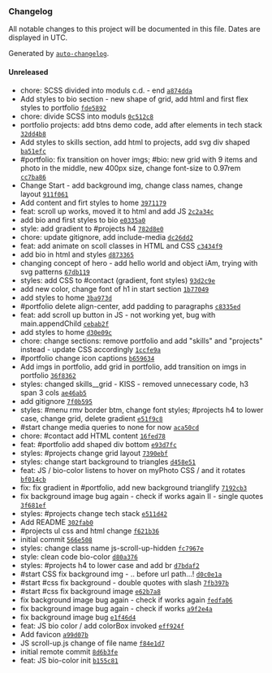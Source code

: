 ### Changelog

All notable changes to this project will be documented in this file. Dates are displayed in UTC.

Generated by [`auto-changelog`](https://github.com/CookPete/auto-changelog).

#### Unreleased

- chore: SCSS divided into moduls c.d. - end [`a874dda`](https://github.com/MokkaKowalewska/portfolio/commit/a874ddae862f9b84dc5ef6606b8a85ccf0733571)
- Add styles to bio section - new shape of grid, add html and first flex styles to portfolio [`fde5892`](https://github.com/MokkaKowalewska/portfolio/commit/fde589216c841bcd5d60971f6f5f379df593a502)
- chore: divide SCSS into moduls [`0c512c8`](https://github.com/MokkaKowalewska/portfolio/commit/0c512c843ac437ff13ef31ac454af918c0ff108b)
- portfolio projects: add btns demo code, add after elements in tech stack [`32dd4b8`](https://github.com/MokkaKowalewska/portfolio/commit/32dd4b89867cbdcf2bf40d863046c01ff283b5fd)
- Add styles to skills section, add html to projects, add svg div shaped [`ba51efc`](https://github.com/MokkaKowalewska/portfolio/commit/ba51efc1c9f4af7efd584be36ff5d51a44b5c6d0)
- #portfolio: fix transition on hover imgs; #bio: new grid with 9 items and photo in the middle, new 400px size, change font-size to 0.97rem [`cc7ba86`](https://github.com/MokkaKowalewska/portfolio/commit/cc7ba86e74cfefdab950d0ad720a6203980abe5e)
- Change Start - add background img, change class names, change layout [`911f061`](https://github.com/MokkaKowalewska/portfolio/commit/911f0617b878ea0ca170139aee7ce49b44b636ab)
- Add content and firt styles to home [`3971179`](https://github.com/MokkaKowalewska/portfolio/commit/39711791b58444990eabaab22359385b10821d0d)
- feat: scroll up works, moved it to html and add JS [`2c2a34c`](https://github.com/MokkaKowalewska/portfolio/commit/2c2a34cd16fb7563ba79a034a5d65318a89c96d8)
- add bio and first styles to bio [`e0335a0`](https://github.com/MokkaKowalewska/portfolio/commit/e0335a057a7410830e1229a85b7a4e3d061f28a8)
- style: add gradient to #projects h4 [`782d8e0`](https://github.com/MokkaKowalewska/portfolio/commit/782d8e05beefa47ac31b99cbb94aceb627379d40)
- chore: update gitignore, add include-media [`dc26dd2`](https://github.com/MokkaKowalewska/portfolio/commit/dc26dd26fcd249c557073574c57f5344d7f0f2c0)
- feat: add animate on scoll classes in HTML and CSS [`c3434f9`](https://github.com/MokkaKowalewska/portfolio/commit/c3434f94aa845e84f592d5914ad32416080191cf)
- add bio in html and styles [`d873365`](https://github.com/MokkaKowalewska/portfolio/commit/d8733654308166170cb04a4fd37c52a523f84a46)
- changing concept of hero - add hello world and object iAm, trying with svg patterns [`67db119`](https://github.com/MokkaKowalewska/portfolio/commit/67db1199a30fb2e81e58e5eff366e370f49686e0)
- styles: add CSS to #contact (gradient, font styles) [`93d2c9e`](https://github.com/MokkaKowalewska/portfolio/commit/93d2c9eced53fbbd574898d700151137b9b175d4)
- add new color, change font of h1 in start section [`1b77049`](https://github.com/MokkaKowalewska/portfolio/commit/1b77049c1b34668c07dc8266297a7c24e5aa51fb)
- add styles to home [`3ba973d`](https://github.com/MokkaKowalewska/portfolio/commit/3ba973dbee065ed05ce66ba9335c4a79ddb106f0)
- #portfolio delete align-center, add padding to paragraphs [`c8335ed`](https://github.com/MokkaKowalewska/portfolio/commit/c8335ed3443136a2c8244aa568a81dcc813c87cb)
- feat: add scroll up button in JS - not working yet, bug with main.appendChild [`cebab2f`](https://github.com/MokkaKowalewska/portfolio/commit/cebab2f20577d844dd50c8b80356115164f2677a)
- add styles to home [`d30e09c`](https://github.com/MokkaKowalewska/portfolio/commit/d30e09c2ad42b5addcede2f6d42a5653055d10d9)
- chore: change sections: remove portfolio and add "skills" and "projects" instead - update CSS accordingly [`1ccfe9a`](https://github.com/MokkaKowalewska/portfolio/commit/1ccfe9a1d45dbe5c1d13b002ffc7e1668cf9c21d)
- #portfolio change icon captions [`b659634`](https://github.com/MokkaKowalewska/portfolio/commit/b65963420a3d2f262668b043619b4bcb603edb64)
- Add imgs in portfolio, add grid in portfolio, add transition on imgs in portfolio [`36f8362`](https://github.com/MokkaKowalewska/portfolio/commit/36f8362e03ce0e5c3b50a9f4954f6c9586720020)
- styles: changed skills__grid - KISS - removed unnecessary code, h3 span 3 cols [`ae46ab5`](https://github.com/MokkaKowalewska/portfolio/commit/ae46ab500dfebcb479c315c72defe10e88431a12)
- add gitignore [`7f0b595`](https://github.com/MokkaKowalewska/portfolio/commit/7f0b5954b023351e00e61aa2106f9a3fc8119040)
- styles: #menu rmv border btm, change font styles; #projects h4 to lower case, change grid, delete gradient [`e51f9c8`](https://github.com/MokkaKowalewska/portfolio/commit/e51f9c82447c2fe1edd5ca345bdfc961acd684fa)
- #start change media queries to none for now [`aca50cd`](https://github.com/MokkaKowalewska/portfolio/commit/aca50cde5d9bc9a12c634c6f6314f22973145ebd)
- chore: #contact add HTML content [`16fed78`](https://github.com/MokkaKowalewska/portfolio/commit/16fed78cc401adfc9ca7528363933559a64ac1a3)
- feat: #portfolio add shaped div bottom [`e93d7fc`](https://github.com/MokkaKowalewska/portfolio/commit/e93d7fcc920ccd0da2c1a811f4fdeaef21ce0485)
- styles: #projects change grid layout [`7390ebf`](https://github.com/MokkaKowalewska/portfolio/commit/7390ebfa9424cb8ebfed82a76e60e40405bfd2f8)
- styles: change start background to triangles [`d458e51`](https://github.com/MokkaKowalewska/portfolio/commit/d458e51f4d1829b9d490d00925a22a2f5bb33164)
- feat: JS / bio-color listens to hover on myPhoto CSS / and it rotates [`bf014cb`](https://github.com/MokkaKowalewska/portfolio/commit/bf014cb723c1e7e4d97f99c69cd1f1385654d5ad)
- fix: fix gradient in #portfolio, add new background trianglify [`7192cb3`](https://github.com/MokkaKowalewska/portfolio/commit/7192cb34f46e6e19513108aa61d99f4f8ed57610)
- fix background image bug again - check if works again II - single quotes [`3f681ef`](https://github.com/MokkaKowalewska/portfolio/commit/3f681ef4bdda4f560f26dd3cbb37dae16ff01a01)
- styles: #projects change tech stack [`e511d42`](https://github.com/MokkaKowalewska/portfolio/commit/e511d42c159348832ed0b33613af00e47f1eca68)
- Add README [`302fab0`](https://github.com/MokkaKowalewska/portfolio/commit/302fab07924ee3662c97b17f8d0d63eed437a720)
- #projects ul css and html change [`f621b36`](https://github.com/MokkaKowalewska/portfolio/commit/f621b366497282ad5890af1e447414fbfadfb2b3)
- initial commit [`566e508`](https://github.com/MokkaKowalewska/portfolio/commit/566e5085f15bf77c70db95434e75bc415657f409)
- styles: change class name js-scroll-up-hidden [`fc7967e`](https://github.com/MokkaKowalewska/portfolio/commit/fc7967eea6744b7ddd92734297e7acbe96c37419)
- style: clean code bio-color [`d80a376`](https://github.com/MokkaKowalewska/portfolio/commit/d80a376d4adcc04cac2bcb6dc4f6ff3f49785728)
- styles: #projects h4 to lower case and add br [`d7bdaf2`](https://github.com/MokkaKowalewska/portfolio/commit/d7bdaf289cc7f8d6d58bbb2a953c388d1fe21250)
- #start CSS fix background img - .. before url path...! [`d0c0e1a`](https://github.com/MokkaKowalewska/portfolio/commit/d0c0e1aca7ec479365a16759fdd6362dd3506106)
- #start #css fix background - double quotes with slash [`7fb397b`](https://github.com/MokkaKowalewska/portfolio/commit/7fb397b21bd039cecb19f815ab1690347d3a881b)
- #start #css fix background image [`e62b7a8`](https://github.com/MokkaKowalewska/portfolio/commit/e62b7a859891bc90e00da25052070a427a73289e)
- fix background image bug again - check if works again [`fedfa06`](https://github.com/MokkaKowalewska/portfolio/commit/fedfa067ac61275b8f5eba73a5fc1cd3e07d9fb7)
- fix background image bug again - check if works [`a9f2e4a`](https://github.com/MokkaKowalewska/portfolio/commit/a9f2e4a571be293d0093665edc11fd6e8660d92a)
- fix background image bug [`e1f46d4`](https://github.com/MokkaKowalewska/portfolio/commit/e1f46d4b88f328e80e2deaf4c1e30d97444d5418)
- feat: JS bio color / add colorBox invoked [`eff924f`](https://github.com/MokkaKowalewska/portfolio/commit/eff924f82678e84c8a8ccc69e4336e758df1626a)
- Add favicon [`a99d07b`](https://github.com/MokkaKowalewska/portfolio/commit/a99d07b919a86ec909dc26aca79d9cd5b2cd9cba)
- JS scroll-up.js change of file name [`f84e1d7`](https://github.com/MokkaKowalewska/portfolio/commit/f84e1d7b4a48b42bbe65e6af819d46a9dd489ac3)
- initial remote commit [`8d6b3fe`](https://github.com/MokkaKowalewska/portfolio/commit/8d6b3fe7474db58686084ea35c6e6067ce2d9430)
- feat: JS bio-color init [`b155c81`](https://github.com/MokkaKowalewska/portfolio/commit/b155c81d16f1a7ed241a8f637dab9e4867b98e78)
